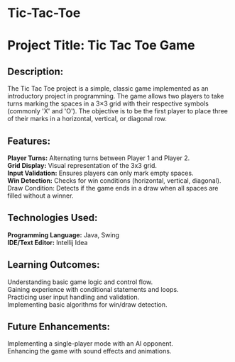 # Tic-Tac-Toe
<h1>
Project Title: Tic Tac Toe Game
</h1>

<h2>
Description:
</h2>
<p>
The Tic Tac Toe project is a simple, classic game implemented as an introductory project in programming. The game allows two players to take turns marking the spaces in a 3×3 grid with their respective symbols (commonly 'X' and 'O'). The objective is to be the first player to place three of their marks in a horizontal, vertical, or diagonal row.
</p>
<h2>
Features:
</h2>
<b>Player Turns:</b> Alternating turns between Player 1 and Player 2.<br>
<b>Grid Display:</b> Visual representation of the 3x3 grid.<br>
<b>Input Validation:</b> Ensures players can only mark empty spaces.<br>
<b>Win Detection:</b> Checks for win conditions (horizontal, vertical, diagonal).<br>
<b></b>Draw Condition:</b> Detects if the game ends in a draw when all spaces are filled without a winner.<br>

<h2>
Technologies Used:
</h2>

<b>Programming Language:</b> Java, Swing<br>
<b>IDE/Text Editor:</b> Intellij Idea<br>

<h2>
Learning Outcomes:
</h2>
Understanding basic game logic and control flow.<br>
Gaining experience with conditional statements and loops.<br>
Practicing user input handling and validation.<br>
Implementing basic algorithms for win/draw detection.<br>
<h2>
Future Enhancements:
</h2>
Implementing a single-player mode with an AI opponent.<br>
Enhancing the game with sound effects and animations.<br>
